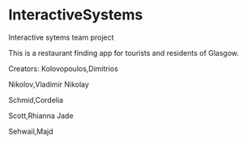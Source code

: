 # InteractiveSystems
Interactive sytems team project 

This is a restaurant finding app for tourists and residents of Glasgow.

Creators:
Kolovopoulos,Dimitrios

Nikolov,Vladimir Nikolay

Schmid,Cordelia

Scott,Rhianna Jade

Sehwail,Majd
